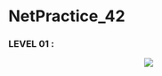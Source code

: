 # NetPractice_42

### LEVEL 01 :

<p align="center">
  <img src="hhttps://github.com/mboy29/NetPractice_42/blob/main/Levels/level01-1.png"/>
</p>
